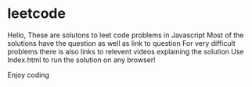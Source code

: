# leetcode
Hello, 
These are solutons to leet code problems in Javascript
Most of the solutions have the question as well as link to question
For very difficult problems there is also links to relevent videos explaining the solution
Use Index.html to run the solution on any browser! 

Enjoy coding 
